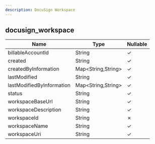 ```yaml
---
description: DocuSign Workspace
---
```

docusign_workspace
------------------

| **Name**                  | **Type**           | **Nullable** |
| ------------------------- | ------------------ | ------------ |
| billableAccountId         | String             | &check;      |
| created                   | String             | &check;      |
| createdByInformation      | Map<String,String> | &check;      |
| lastModified              | String             | &check;      |
| lastModifiedByInformation | Map<String,String> | &check;      |
| status                    | String             | &check;      |
| workspaceBaseUrl          | String             | &check;      |
| workspaceDescription      | String             | &check;      |
| workspaceId               | String             | &cross;      |
| workspaceName             | String             | &check;      |
| workspaceUri              | String             | &check;      |

